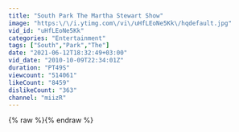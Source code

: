 ```yaml
---
title: "South Park The Martha Stewart Show"
image: "https:\/\/i.ytimg.com\/vi\/uHfLEoNe5Kk\/hqdefault.jpg"
vid_id: "uHfLEoNe5Kk"
categories: "Entertainment"
tags: ["South","Park","The"]
date: "2021-06-12T18:32:49+03:00"
vid_date: "2010-10-09T22:34:01Z"
duration: "PT49S"
viewcount: "514061"
likeCount: "8459"
dislikeCount: "363"
channel: "miizR"
---
```

{% raw %}{% endraw %}
